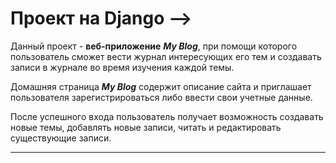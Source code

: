 # Проект на Django -->
Данный проект - **веб-приложение** ***My Blog***, при помощи которого пользователь сможет вести журнал интересующих его тем и создавать записи в журнале во время изучения каждой темы.

Домашняя страница  ***My Blog*** содержит описание сайта и приглашает пользователя зарегистрироваться либо ввести свои учетные данные.

После успешного входа пользователь получает возможность создавать новые темы, добавлять новые записи, читать и редактировать существующие записи.

-----------------------